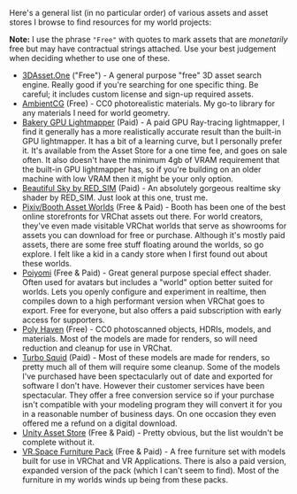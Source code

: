 Here's a general list (in no particular order) of various assets and asset stores I browse to find resources for my world projects:

**Note:** I use the phrase `"Free"` with quotes to mark assets that are *monetarily* free but may have contractual strings attached. Use your best judgement when deciding whether to use one of these.

- [3DAsset.One](https://3dassets.one) ("Free") - A general purpose "free" 3D asset search engine. Really good if you're searching for one specific thing. Be careful; it includes custom license and sign-up required assets.
- [AmbientCG](https://ambientcg.com/) (Free) - CC0 photorealistic materials. My go-to library for any materials I need for world geometry.
- [Bakery GPU Lightmapper](https://assetstore.unity.com/packages/tools/level-design/bakery-gpu-lightmapper-122218) (Paid) - A paid GPU Ray-tracing lightmapper, I find it generally has a more realistically accurate result than the built-in GPU lightmapper. It has a bit of a learning curve, but I personally prefer it. It's available from the Asset Store for a one time fee, and goes on sale often. It also doesn't have the minimum 4gb of VRAM requirement that the built-in GPU lightmapper has, so if you're building on an older machine with low VRAM then it might be your only option.
- [Beautiful Sky by RED_SIM](https://www.patreon.com/posts/beautiful-sky-35667377) (Paid) - An absolutely gorgeous realtime sky shader by RED_SIM. Just look at this one, trust me.
- [Pixiv/Booth Asset Worlds](https://vrchat.com/home/user/usr_6b806956-d3fa-417f-b41b-f3249675513e) (Free & Paid) - Booth has been one of the best online storefronts for VRChat assets out there. For world creators, they've even made visitable VRChat worlds that serve as showrooms for assets you can download for free or purchase. Although it's mostly paid assets, there are some free stuff floating around the worlds, so go explore. I felt like a kid in a candy store when I first found out about these worlds.
- [Poiyomi](https://www.poiyomi.com/) (Free & Paid) - Great general purpose special effect shader. Often used for avatars but includes a "world" option better suited for worlds. Lets you openly configure and experiment in realtime, then compiles down to a high performant version when VRChat goes to export. Free for everyone, but also offers a paid subscription with early access for supporters.
- [Poly Haven](https://polyhaven.com/) (Free) - CC0 photoscanned objects, HDRIs, models, and materials.  Most of the models are made for renders, so will need reduction and cleanup for use in VRChat.
- [Turbo Squid](https://www.turbosquid.com/) (Paid) - Most of these models are made for renders, so pretty much all of them will require some cleanup. Some of the models I've purchased have been spectacularly out of date and exported for software I don't have. However their customer services have been spectacular. They offer a free conversion service so if your purchase isn't compatible with your modeling program they will convert it for you in a reasonable number of business days. On one occasion they even offered me a refund on a digital download.
- [Unity Asset Store](https://assetstore.unity.com/) (Free & Paid) - Pretty obvious, but the list wouldn't be complete without it.
- [VR.Space Furniture Pack](https://vr.space/download/free-furniture-pack-2022/) (Free & Paid) - A free furniture set with models built for use in VRChat and VR Applications. There is also a paid version, expanded version of the pack (which I can't seem to find). Most of the furniture in my worlds winds up being from these packs.